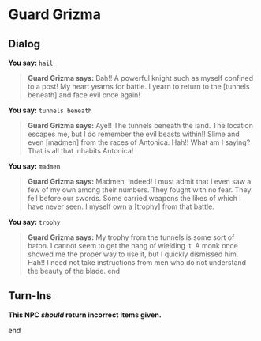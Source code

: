 # Guard Grizma


## Dialog

**You say:** `hail`



>**Guard Grizma says:** Bah!!  A powerful knight such as myself confined to a post!  My heart yearns for battle.  I yearn to return to the [tunnels beneath] and face evil once again!

**You say:** `tunnels beneath`



>**Guard Grizma says:** Aye!!  The tunnels beneath the land.  The location escapes me, but I do remember the evil beasts within!!  Slime and even [madmen] from the races of Antonica.  Hah!!  What am I saying?  That is all that inhabits Antonica!

**You say:** `madmen`



>**Guard Grizma says:** Madmen, indeed!  I must admit that I even saw a few of my own among their numbers.  They fought with no fear.  They fell before our swords.  Some carried weapons the likes of which I have never seen. I myself own a [trophy] from that battle.

**You say:** `trophy`



>**Guard Grizma says:** My trophy from the tunnels is some sort of baton.  I cannot seem to get the hang of wielding it.  A monk once showed me the proper way to use it, but I quickly dismissed him.  Hah!!  I need not take instructions from men who do not understand the beauty of the blade.
end



## Turn-Ins



**This NPC *should* return incorrect items given.**

end